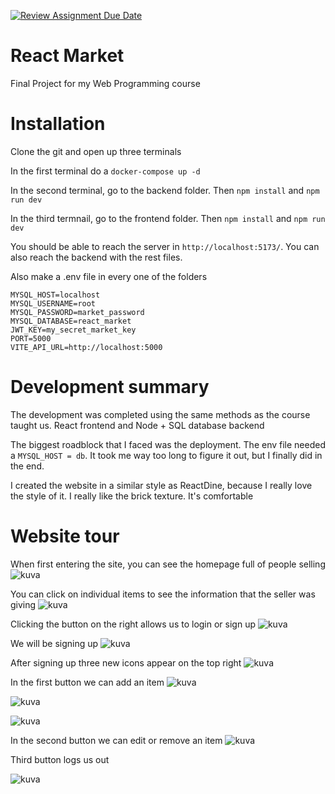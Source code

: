 [![Review Assignment Due Date](https://classroom.github.com/assets/deadline-readme-button-24ddc0f5d75046c5622901739e7c5dd533143b0c8e959d652212380cedb1ea36.svg)](https://classroom.github.com/a/qCtVf2Dd)
# React Market
Final Project for my Web Programming course


# Installation
Clone the git and open up three terminals

In the first terminal do a `docker-compose up -d`

In the second terminal, go to the backend folder. Then `npm install` and `npm run dev`

In the third termnail, go to the frontend folder. Then `npm install` and `npm run dev`

You should be able to reach the server in `http://localhost:5173/`. You can also reach the backend with the rest files.

Also make a .env file in every one of the folders
```
MYSQL_HOST=localhost
MYSQL_USERNAME=root
MYSQL_PASSWORD=market_password
MYSQL_DATABASE=react_market
JWT_KEY=my_secret_market_key
PORT=5000
VITE_API_URL=http://localhost:5000
```


# Development summary
The development was completed using the same methods as the course taught us. React frontend and Node + SQL database backend 

The biggest roadblock that I faced was the deployment. The env file needed a `MYSQL_HOST = db`. It took me way too long to figure it out, but I finally did in the end.

I created the website in a similar style as ReactDine, because I really love the style of it. I really like the brick texture. It's comfortable


# Website tour
When first entering the site, you can see the homepage full of people selling
![kuva](https://github.com/TiTe-5G00EV16-3003/2024-final-project-VerttiKS/assets/122641331/7928eb91-9af0-4c2e-bf15-195b4cd8ac10)

You can click on individual items to see the information that the seller was giving
![kuva](https://github.com/TiTe-5G00EV16-3003/2024-final-project-VerttiKS/assets/122641331/7788b412-d335-4354-a013-6af4b453a315)

Clicking the button on the right allows us to login or sign up
![kuva](https://github.com/TiTe-5G00EV16-3003/2024-final-project-VerttiKS/assets/122641331/54334817-2722-47df-b582-d58c65593d2a)

We will be signing up
![kuva](https://github.com/TiTe-5G00EV16-3003/2024-final-project-VerttiKS/assets/122641331/359c0f84-13dc-4976-af64-d98062d37a37)

After signing up three new icons appear on the top right
![kuva](https://github.com/TiTe-5G00EV16-3003/2024-final-project-VerttiKS/assets/122641331/4e71d1f6-5d7a-45c2-a761-dc5f042ed39d)

In the first button we can add an item
![kuva](https://github.com/TiTe-5G00EV16-3003/2024-final-project-VerttiKS/assets/122641331/336767f6-96f2-470f-99fb-b84a2a789f2a)

![kuva](https://github.com/TiTe-5G00EV16-3003/2024-final-project-VerttiKS/assets/122641331/7cf80806-17d8-4fbe-b03b-3a3186011403)

![kuva](https://github.com/TiTe-5G00EV16-3003/2024-final-project-VerttiKS/assets/122641331/a9c6c172-8c73-4b83-af60-1943e797a229)

In the second button we can edit or remove an item
![kuva](https://github.com/TiTe-5G00EV16-3003/2024-final-project-VerttiKS/assets/122641331/8a8f2883-9e46-4690-9f2e-895b61bb94a2)

Third button logs us out

![kuva](https://github.com/TiTe-5G00EV16-3003/2024-final-project-VerttiKS/assets/122641331/39807daa-3bb7-402d-9940-1fa7f9f7db2b)








